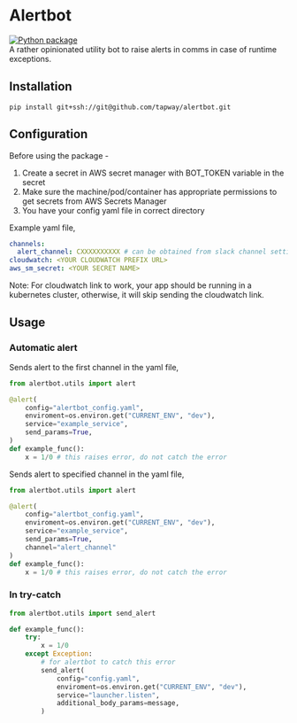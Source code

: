 # Alertbot

[![Python package](https://github.com/tapway/alertbot/actions/workflows/python-package.yml/badge.svg)](https://github.com/tapway/alertbot/actions/workflows/python-package.yml) <br>
A rather opinionated utility bot to raise alerts in comms in case of runtime exceptions.

## Installation

```shell
pip install git+ssh://git@github.com/tapway/alertbot.git
```

## Configuration

Before using the package -

1. Create a secret in AWS secret manager with BOT_TOKEN variable in the secret
1. Make sure the machine/pod/container has appropriate permissions to get secrets from AWS Secrets Manager
1. You have your config yaml file in correct directory

Example yaml file,

```yaml
channels:
  alert_channel: CXXXXXXXXXX # can be obtained from slack channel settings
cloudwatch: <YOUR CLOUDWATCH PREFIX URL>
aws_sm_secret: <YOUR SECRET NAME>
```

Note: For cloudwatch link to work, your app should be running in a kubernetes cluster, otherwise, it will skip sending the cloudwatch link.

## Usage

### Automatic alert

Sends alert to the first channel in the yaml file,

```python
from alertbot.utils import alert

@alert(
    config="alertbot_config.yaml",
    enviroment=os.environ.get("CURRENT_ENV", "dev"),
    service="example_service",
    send_params=True,
)
def example_func():
    x = 1/0 # this raises error, do not catch the error
```

Sends alert to specified channel in the yaml file,

```python
from alertbot.utils import alert

@alert(
    config="alertbot_config.yaml",
    enviroment=os.environ.get("CURRENT_ENV", "dev"),
    service="example_service",
    send_params=True,
    channel="alert_channel"
)
def example_func():
    x = 1/0 # this raises error, do not catch the error
```

### In try-catch

```python
from alertbot.utils import send_alert

def example_func():
    try:
        x = 1/0
    except Exception:
        # for alertbot to catch this error
        send_alert(
            config="config.yaml",
            enviroment=os.environ.get("CURRENT_ENV", "dev"),
            service="launcher.listen",
            additional_body_params=message,
        )
```
